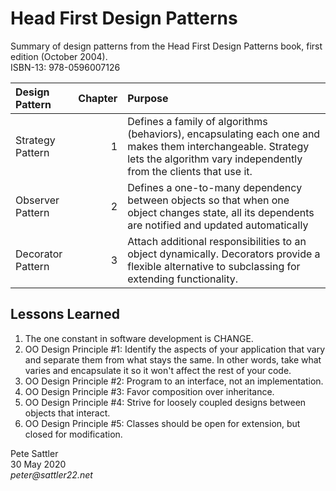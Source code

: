 # Head First Design Patterns

Summary of design patterns from the Head First Design Patterns book, first edition (October 2004).  
ISBN-13: 978-0596007126

Design Pattern    | Chapter | Purpose
:---------------- | ------: | :----------------------------------------------------------------------------------------------------
Strategy Pattern  |       1 | Defines a family of algorithms (behaviors), encapsulating each one and makes them interchangeable. Strategy lets the algorithm vary independently from the clients that use it.
Observer Pattern  |       2 | Defines a one-to-many dependency between objects so that when one object changes state, all its dependents are notified and updated automatically
Decorator Pattern |       3 | Attach additional responsibilities to an object dynamically. Decorators provide a flexible alternative to subclassing for extending functionality.

 ## Lessons Learned
1. The one constant in software development is CHANGE.
2. OO Design Principle #1: Identify the aspects of your application that vary and separate them from what stays the same. In other words, take what varies and encapsulate it so it won't affect the rest of your code.
3. OO Design Principle #2: Program to an interface, not an implementation.
4. OO Design Principle #3: Favor composition over inheritance.
5. OO Design Principle #4: Strive for loosely coupled designs between objects that interact.
6. OO Design Principle #5: Classes should be open for extension, but closed for modification.

Pete Sattler  
30 May 2020  
_peter@sattler22.net_  
